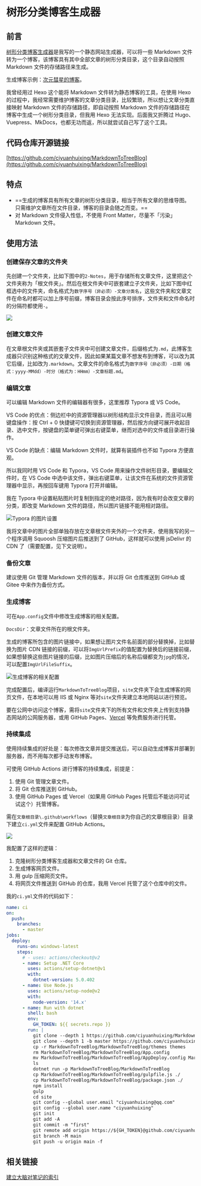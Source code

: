 # 树形分类博客生成器

## 前言

[树形分类博客生成器](https://github.com/ciyuanhuixing/MarkdownToTreeBlog)是我写的一个静态网站生成器，可以将一些 Markdown 文件转为一个博客，该博客具有其中全部文章的树形分类目录，这个目录自动按照 Markdown 文件的存储路径来生成。

生成博客示例：[次元彗星的博客](https://ciyuanhuixing.com/)。

我曾经用过 Hexo 这个能将 Markdown 文件转为静态博客的工具，在使用 Hexo 的过程中，我经常需要维护博客的文章分类目录，比较繁琐，所以想让文章分类直接映射 Markdown 文件的存储路径，即自动按照 Markdown 文件的存储路径在博客中生成一个树形分类目录，但我用 Hexo 无法实现。后面我又折腾过 Hugo、Vuepress、MkDocs，也都无功而返，所以就尝试自己写了这个工具。

## 代码仓库开源链接

[https://github.com/ciyuanhuixing/MarkdownToTreeBlog](https://github.com/ciyuanhuixing/MarkdownToTreeBlog)

## 特点

- ==生成的博客具有所有文章的树形分类目录，相当于所有文章的思维导图。只需维护文章所在文件目录，博客的目录会随之而变。==
- 对 Markdown 文件侵入性低，不使用 Front Matter，尽量不「污染」Markdown 文件。

## 使用方法

### 创建保存文章的文件夹

先创建一个文件夹，比如下图中的`2-Notes`，用于存储所有文章文件，这里把这个文件夹称为「根文件夹」。然后在根文件夹中可嵌套建立子文件夹，比如下图中红框选中的文件夹，命名格式为`数字序号（非必须）-文章分类名`，这些文件夹和文章文件在命名时都可以加上序号前缀，博客目录会按此序号排序，文件夹和文件命名时的分隔符都使用`-`。

![](C:\My\1-BinaryFiles\9-MarkdownFileImages\image-20211019224903957.png)

### 创建文章文件

在文章根文件夹或其嵌套子文件夹中可创建文章文件，后缀格式为`.md`，此博客生成器只识别这种格式的文章文件，因此如果某篇文章不想发布到博客，可以改为其它后缀，比如改为`.markdown`。文章文件的命名格式为`数字序号（非必须）-日期（格式：yyyy-MMdd）-时分（格式为：HHmm）-文章标题.md`。



### 编辑文章

可以编辑 Markdown 文件的编辑器有很多，这里推荐 Typora 或 VS Code。

VS Code 的优点：侧边栏中的资源管理器以树形结构显示文件目录，而且可以用键盘操作：按 Ctrl + 0 快捷键可切换到资源管理器，然后按方向键可展开收起目录、选中文件，按键盘的菜单键可弹出右键菜单，继而对选中的文件或目录进行操作。

VS Code 的缺点：编辑 Markdown 文件时，就算有装插件也不如 Typora 方便直观。

所以我同时用 VS Code 和 Typora，VS Code 用来操作文件树形目录，要编辑文件时，在 VS Code 中选中该文件，弹出右键菜单，让该文件在系统的文件资源管理器中显示，再按回车键用 Typora 打开并编辑。

我在 Typora 中设置粘贴图片时复制到指定的绝对路径，因为我有时会改变文章的分类，即改变 Markdown 文件的路径，所以图片链接不能用相对路径。

![Typora 的图片设置](C:\My\1-BinaryFiles\9-MarkdownFileImages\image-20211104200656885.png)

我将文章中的图片全部单独存放在文章根文件夹外的一个文件夹，使用我写的另一个程序调用 Squoosh 压缩图片后推送到了 GitHub，这样就可以使用 jsDelivr 的 CDN 了（需要配置，见下文说明）。

### 备份文章

建议使用 Git 管理 Markdown 文件的版本，并以将 Git 仓库推送到 GitHub 或 Gitee 中来作为备份方式。

### 生成博客

可在`App.config`文件中修改生成博客的相关配置。

`DocsDir`：文章文件所在的根文件夹。

生成的博客所包含的图片链接中，如果想让图片文件名前面的部分替换掉，比如替换为图片 CDN 链接的前缀，可以将`ImgUrlPrefix`的值配置为替换后的链接前缀，如果想替换这些图片链接的后缀，比如图片压缩后的名称后缀都变为`jpg`的情况，可以配置`ImgUrlFileSuffix`。

![生成博客的相关配置](C:\My\1-BinaryFiles\9-MarkdownFileImages\image-20211019233417922.png)

完成配置后，编译运行`MarkdownToTreeBlog`项目，`site`文件夹下会生成博客的网页文件，在本地可以用 IIS 或 Nginx 等对`site`文件夹建立本地网站以进行预览。

要在公网中访问这个博客，需将`site`文件夹下的所有文件和文件夹上传到支持静态网站的公网服务器，或用 GitHub Pages、[Vercel](https://vercel.com/) 等免费服务进行托管。

### 持续集成

使用持续集成的好处是：每次修改文章并提交推送后，可以自动生成博客并部署到服务器，而不用每次都手动发布博客。

可使用 GitHub Actions 进行博客的持续集成，前提是：

1. 使用 Git 管理文章文件。
2. 将 Git 仓库推送到 GitHub。
3. 使用 GitHub Pages 或 Vercel（如果用 GitHub Pages 托管后不能访问可试试这个）托管博客。

需在`文章根目录\.github\workflows`（替换`文章根目录`为你自己的文章根目录）目录下建立`ci.yml`文件来配置 GitHub Actions。

![](C:\My\1-BinaryFiles\9-MarkdownFileImages\image-20211020000308914.png)

我配置了这样的逻辑：

1. 克隆树形分类博客生成器和文章文件的 Git 仓库。
2. 生成博客网页文件。
3. 用 gulp 压缩网页文件。
4. 将网页文件推送到 GitHub 的仓库，我用 Vercel 托管了这个仓库中的文件。

我的`ci.yml`文件的代码如下：

```yaml
name: ci 
on:
  push:
    branches: 
      - master
jobs:
  deploy:
    runs-on: windows-latest
    steps:
      # - uses: actions/checkout@v2
      - name: Setup .NET Core
        uses: actions/setup-dotnet@v1
        with:
          dotnet-version: 5.0.402
      - name: Use Node.js
        uses: actions/setup-node@v2
        with:
          node-version: '14.x'
      - name: Run with dotnet
        shell: bash
        env:
          GH_TOKEN: ${{ secrets.repo }}
        run: |
          git clone --depth 1 https://github.com/ciyuanhuixing/MarkdownToTreeBlog.git
          git clone --depth 1 -b master https://github.com/ciyuanhuixing/Notes.git
          cp -r MarkdownToTreeBlog/MarkdownToTreeBlog/themes themes
          rm MarkdownToTreeBlog/MarkdownToTreeBlog/App.config
          mv MarkdownToTreeBlog/MarkdownToTreeBlog/AppDeploy.config MarkdownToTreeBlog/MarkdownToTreeBlog/App.config
          ls
          dotnet run -p MarkdownToTreeBlog/MarkdownToTreeBlog
          cp MarkdownToTreeBlog/MarkdownToTreeBlog/gulpfile.js ./
          cp MarkdownToTreeBlog/MarkdownToTreeBlog/package.json ./
          npm install
          gulp
          cd site
          git config --global user.email "ciyuanhuixing@qq.com"
          git config --global user.name "ciyuanhuixing"
          git init
          git add -A
          git commit -m "first"
          git remote add origin https://${GH_TOKEN}@github.com/ciyuanhuixing/site.git
          git branch -M main
          git push -u origin main -f
```

## 相关链接

[建立大脑对笔记的索引](https://ciyuanhuixing.com/20210713-2124/)
